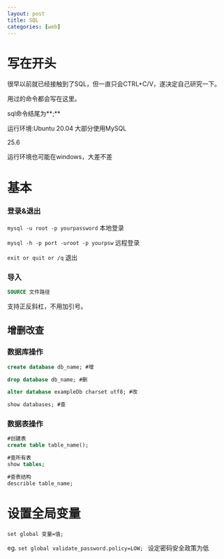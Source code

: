```yaml
---
layout: post
title: SQL
categories: [web]
---
```


# 写在开头
很早以前就已经接触到了SQL，但一直只会CTRL+C/V，遂决定自己研究一下。

用过的命令都会写在这里。

sql命令结尾为**;**

运行环境:Ubuntu 20.04 大部分使用MySQL

25.6

运行环境也可能在windows，大差不差

# 基本

### 登录&退出

`mysql -u root -p yourpassword` 
本地登录

`mysql -h -p port -uroot -p yourpsw`
远程登录

`exit or quit or /q`
退出

### 导入

```sql
SOURCE 文件路径
```

支持正反斜杠，不用加引号。

## 增删改查

### 数据库操作
````sql
create database db_name; #增

drop database db_name; #删

alter database exampleDb charset utf8; #改

show databases; #查
````

### 数据表操作

````sql
#创建表
create table table_name();

#查所有表
show tables;

#查表结构
describle table_name;  


````

# 设置全局变量
`set global 变量=值; `

eg. 
`set global validate_password.policy=LOW; ` 
设定密码安全政策为低

